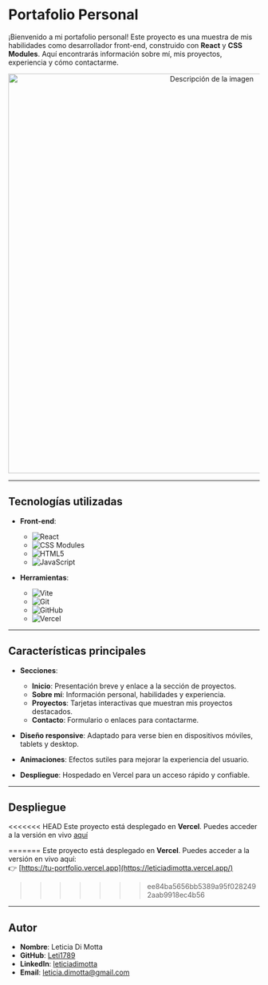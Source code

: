 # Portafolio Personal

¡Bienvenido a mi portafolio personal! Este proyecto es una muestra de mis habilidades como desarrollador front-end, construido con **React** y **CSS Modules**. Aquí encontrarás información sobre mí, mis proyectos, experiencia y cómo contactarme.

<div align="center">
  <img src="https://github.com/user-attachments/assets/6f79cdff-573b-42ab-aee6-8a586927ee01" alt="Descripción de la imagen" width="800"/>
</div>

---

## Tecnologías utilizadas

- **Front-end**:
  - ![React](https://img.shields.io/badge/React-20232A?style=for-the-badge&logo=react&logoColor=61DAFB)
  - ![CSS Modules](https://img.shields.io/badge/CSS_Modules-000000?style=for-the-badge&logo=css3&logoColor=white)
  - ![HTML5](https://img.shields.io/badge/HTML5-E34F26?style=for-the-badge&logo=html5&logoColor=white)
  - ![JavaScript](https://img.shields.io/badge/JavaScript-F7DF1E?style=for-the-badge&logo=javascript&logoColor=black)

- **Herramientas**:
  - ![Vite](https://img.shields.io/badge/Vite-646CFF?style=for-the-badge&logo=vite&logoColor=white)
  - ![Git](https://img.shields.io/badge/Git-F05032?style=for-the-badge&logo=git&logoColor=white)
  - ![GitHub](https://img.shields.io/badge/GitHub-181717?style=for-the-badge&logo=github&logoColor=white)
  - ![Vercel](https://img.shields.io/badge/Vercel-000000?style=for-the-badge&logo=vercel&logoColor=white)

---

## Características principales

- **Secciones**:
  - **Inicio**: Presentación breve y enlace a la sección de proyectos.
  - **Sobre mí**: Información personal, habilidades y experiencia.
  - **Proyectos**: Tarjetas interactivas que muestran mis proyectos destacados.
  - **Contacto**: Formulario o enlaces para contactarme.

- **Diseño responsive**: Adaptado para verse bien en dispositivos móviles, tablets y desktop.
- **Animaciones**: Efectos sutiles para mejorar la experiencia del usuario.
- **Despliegue**: Hospedado en Vercel para un acceso rápido y confiable.

---

## Despliegue

<<<<<<< HEAD
Este proyecto está desplegado en **Vercel**. Puedes acceder a la versión en vivo [aquí](https://leticiadimotta.vercel.app/)

=======
Este proyecto está desplegado en **Vercel**. Puedes acceder a la versión en vivo aquí:  
👉 [https://tu-portfolio.vercel.app](https://leticiadimotta.vercel.app/)
>>>>>>> ee84ba5656bb5389a95f0282492aab9918ec4b56

---

## Autor

- **Nombre**: Leticia Di Motta
- **GitHub**: [Leti1789](https://github.com/Leti1789)
- **LinkedIn**: [leticiadimotta](https://www.linkedin.com/in/leticiadimotta/)
- **Email**: leticia.dimotta@gmail.com

